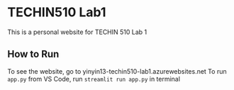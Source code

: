 # TECHIN510 Lab1
This is a personal website for TECHIN 510 Lab 1

## How to Run
To see the website, go to yinyin13-techin510-lab1.azurewebsites.net
To run `app.py` from VS Code, run `streamlit run app.py` in terminal
